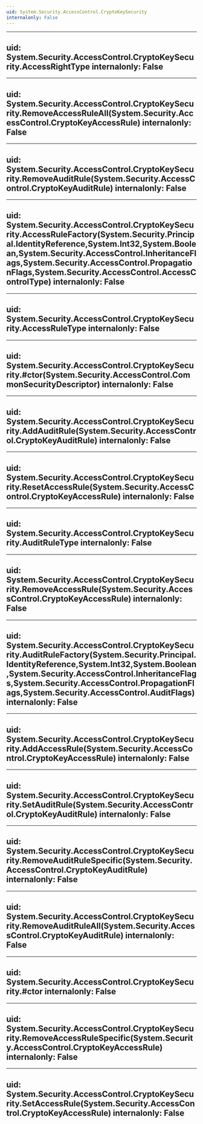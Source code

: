 ```yaml
---
uid: System.Security.AccessControl.CryptoKeySecurity
internalonly: False
---
```


---
uid: System.Security.AccessControl.CryptoKeySecurity.AccessRightType
internalonly: False
---

---
uid: System.Security.AccessControl.CryptoKeySecurity.RemoveAccessRuleAll(System.Security.AccessControl.CryptoKeyAccessRule)
internalonly: False
---

---
uid: System.Security.AccessControl.CryptoKeySecurity.RemoveAuditRule(System.Security.AccessControl.CryptoKeyAuditRule)
internalonly: False
---

---
uid: System.Security.AccessControl.CryptoKeySecurity.AccessRuleFactory(System.Security.Principal.IdentityReference,System.Int32,System.Boolean,System.Security.AccessControl.InheritanceFlags,System.Security.AccessControl.PropagationFlags,System.Security.AccessControl.AccessControlType)
internalonly: False
---

---
uid: System.Security.AccessControl.CryptoKeySecurity.AccessRuleType
internalonly: False
---

---
uid: System.Security.AccessControl.CryptoKeySecurity.#ctor(System.Security.AccessControl.CommonSecurityDescriptor)
internalonly: False
---

---
uid: System.Security.AccessControl.CryptoKeySecurity.AddAuditRule(System.Security.AccessControl.CryptoKeyAuditRule)
internalonly: False
---

---
uid: System.Security.AccessControl.CryptoKeySecurity.ResetAccessRule(System.Security.AccessControl.CryptoKeyAccessRule)
internalonly: False
---

---
uid: System.Security.AccessControl.CryptoKeySecurity.AuditRuleType
internalonly: False
---

---
uid: System.Security.AccessControl.CryptoKeySecurity.RemoveAccessRule(System.Security.AccessControl.CryptoKeyAccessRule)
internalonly: False
---

---
uid: System.Security.AccessControl.CryptoKeySecurity.AuditRuleFactory(System.Security.Principal.IdentityReference,System.Int32,System.Boolean,System.Security.AccessControl.InheritanceFlags,System.Security.AccessControl.PropagationFlags,System.Security.AccessControl.AuditFlags)
internalonly: False
---

---
uid: System.Security.AccessControl.CryptoKeySecurity.AddAccessRule(System.Security.AccessControl.CryptoKeyAccessRule)
internalonly: False
---

---
uid: System.Security.AccessControl.CryptoKeySecurity.SetAuditRule(System.Security.AccessControl.CryptoKeyAuditRule)
internalonly: False
---

---
uid: System.Security.AccessControl.CryptoKeySecurity.RemoveAuditRuleSpecific(System.Security.AccessControl.CryptoKeyAuditRule)
internalonly: False
---

---
uid: System.Security.AccessControl.CryptoKeySecurity.RemoveAuditRuleAll(System.Security.AccessControl.CryptoKeyAuditRule)
internalonly: False
---

---
uid: System.Security.AccessControl.CryptoKeySecurity.#ctor
internalonly: False
---

---
uid: System.Security.AccessControl.CryptoKeySecurity.RemoveAccessRuleSpecific(System.Security.AccessControl.CryptoKeyAccessRule)
internalonly: False
---

---
uid: System.Security.AccessControl.CryptoKeySecurity.SetAccessRule(System.Security.AccessControl.CryptoKeyAccessRule)
internalonly: False
---
